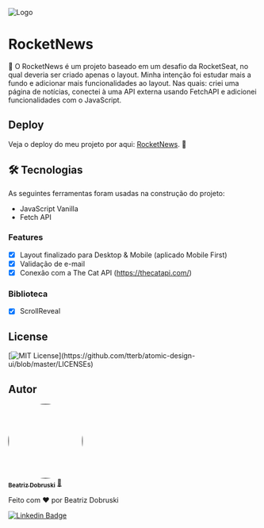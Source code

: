 ![Logo](https://i.imgur.com/5LwFKoI.png)


# RocketNews 

🚀 O RocketNews é um projeto baseado em um desafio da RocketSeat, no qual deveria ser criado apenas o layout.
Minha intenção foi estudar mais a fundo e adicionar mais funcionalidades ao layout. Nas quais: criei uma página de notícias, conectei à uma API externa usando FetchAPI e adicionei funcionalidades com o JavaScript.


## Deploy
Veja o deploy do meu projeto por aqui: <a href="https://rocketnewws.netlify.app/">RocketNews</a>. 🚀


## 🛠 Tecnologias

As seguintes ferramentas foram usadas na construção do projeto:

- JavaScript Vanilla
- Fetch API


### Features

- [x]  Layout finalizado para Desktop & Mobile (aplicado Mobile First)
- [x]  Validação de e-mail
- [x]  Conexão com a The Cat API (https://thecatapi.com/)

### Biblioteca
- [x]  ScrollReveal

## License


[![MIT License](https://img.shields.io/apm/l/atomic-design-ui.svg?)](https://github.com/tterb/atomic-design-ui/blob/master/LICENSEs)


## Autor


<a href="">
 <img style="border-radius: 100%;" src="https://avatars.githubusercontent.com/u/81274077?s=400&u=1bafa9e459f909563635128442aea04975594633&v=4" width="150px;" alt=""/>
 <br />
 <sub><b>Beatriz Dobruski</b></sub></a> <a href="https://github.com/beadobruski/" title="">🚀</a>

Feito com ❤️ por Beatriz Dobruski

[![Linkedin Badge](https://img.shields.io/badge/-Beatriz-blue?style=flat-square&logo=Linkedin&logoColor=white&link=https://www.linkedin.com/in/beatriz-dobruski-0b43b6191/)](https://www.linkedin.com/in/beatriz-dobruski-0b43b6191/)
